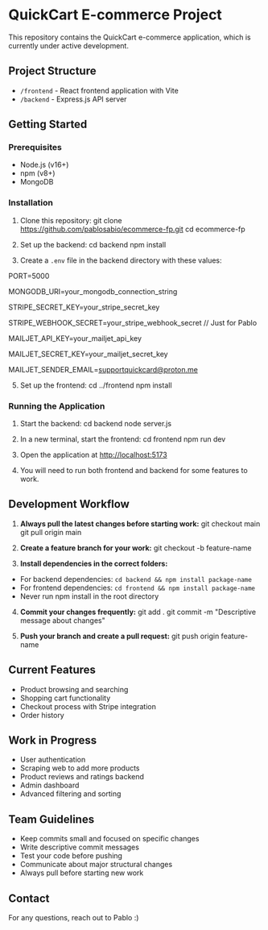 # QuickCart E-commerce Project

This repository contains the QuickCart e-commerce application, which is currently under active development.

## Project Structure

- `/frontend` - React frontend application with Vite
- `/backend` - Express.js API server

## Getting Started

### Prerequisites

- Node.js (v16+)
- npm (v8+)
- MongoDB

### Installation

1. Clone this repository:
git clone https://github.com/pablosabio/ecommerce-fp.git
cd ecommerce-fp

2. Set up the backend:
cd backend
npm install

3. Create a `.env` file in the backend directory with these values:

PORT=5000

MONGODB_URI=your_mongodb_connection_string

STRIPE_SECRET_KEY=your_stripe_secret_key

STRIPE_WEBHOOK_SECRET=your_stripe_webhook_secret // Just for Pablo

MAILJET_API_KEY=your_mailjet_api_key

MAILJET_SECRET_KEY=your_mailjet_secret_key

MAILJET_SENDER_EMAIL=supportquickcard@proton.me

5. Set up the frontend:
cd ../frontend
npm install

### Running the Application

1. Start the backend:
cd backend
node server.js

2. In a new terminal, start the frontend:
cd frontend
npm run dev

3. Open the application at [http://localhost:5173](http://localhost:5173)

4. You will need to run both frontend and backend for some features to work.

## Development Workflow

1. **Always pull the latest changes before starting work:**
git checkout main
git pull origin main

2. **Create a feature branch for your work:**
git checkout -b feature-name

3. **Install dependencies in the correct folders:**
- For backend dependencies: `cd backend && npm install package-name`
- For frontend dependencies: `cd frontend && npm install package-name`
- Never run npm install in the root directory

4. **Commit your changes frequently:**
git add .
git commit -m "Descriptive message about changes"

5. **Push your branch and create a pull request:**
git push origin feature-name

## Current Features

- Product browsing and searching
- Shopping cart functionality
- Checkout process with Stripe integration
- Order history

## Work in Progress

- User authentication
- Scraping web to add more products
- Product reviews and ratings backend
- Admin dashboard
- Advanced filtering and sorting

## Team Guidelines

- Keep commits small and focused on specific changes
- Write descriptive commit messages
- Test your code before pushing
- Communicate about major structural changes
- Always pull before starting new work

## Contact

For any questions, reach out to Pablo :)

